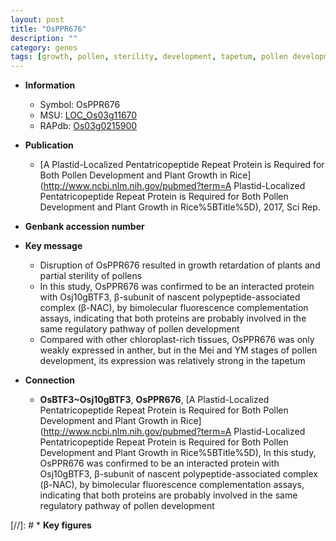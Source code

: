 ```yaml
---
layout: post
title: "OsPPR676"
description: ""
category: genes
tags: [growth, pollen, sterility, development, tapetum, pollen development]
---
```


* **Information**  
    + Symbol: OsPPR676  
    + MSU: [LOC_Os03g11670](http://rice.plantbiology.msu.edu/cgi-bin/ORF_infopage.cgi?orf=LOC_Os03g11670)  
    + RAPdb: [Os03g0215900](http://rapdb.dna.affrc.go.jp/viewer/gbrowse_details/irgsp1?name=Os03g0215900)  

* **Publication**  
    + [A Plastid-Localized Pentatricopeptide Repeat Protein is Required for Both Pollen Development and Plant Growth in Rice](http://www.ncbi.nlm.nih.gov/pubmed?term=A Plastid-Localized Pentatricopeptide Repeat Protein is Required for Both Pollen Development and Plant Growth in Rice%5BTitle%5D), 2017, Sci Rep.

* **Genbank accession number**  

* **Key message**  
    + Disruption of OsPPR676 resulted in growth retardation of plants and partial sterility of pollens
    + In this study, OsPPR676 was confirmed to be an interacted protein with Osj10gBTF3, β-subunit of nascent polypeptide-associated complex (β-NAC), by bimolecular fluorescence complementation assays, indicating that both proteins are probably involved in the same regulatory pathway of pollen development
    + Compared with other chloroplast-rich tissues, OsPPR676 was only weakly expressed in anther, but in the Mei and YM stages of pollen development, its expression was relatively strong in the tapetum

* **Connection**  
    + __OsBTF3~Osj10gBTF3__, __OsPPR676__, [A Plastid-Localized Pentatricopeptide Repeat Protein is Required for Both Pollen Development and Plant Growth in Rice](http://www.ncbi.nlm.nih.gov/pubmed?term=A Plastid-Localized Pentatricopeptide Repeat Protein is Required for Both Pollen Development and Plant Growth in Rice%5BTitle%5D),  In this study, OsPPR676 was confirmed to be an interacted protein with Osj10gBTF3, β-subunit of nascent polypeptide-associated complex (β-NAC), by bimolecular fluorescence complementation assays, indicating that both proteins are probably involved in the same regulatory pathway of pollen development

[//]: # * **Key figures**  


